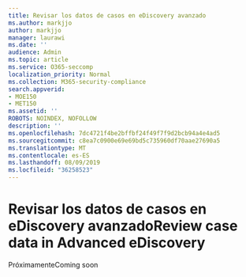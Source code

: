 ```yaml
---
title: Revisar los datos de casos en eDiscovery avanzado
ms.author: markjjo
author: markjjo
manager: laurawi
ms.date: ''
audience: Admin
ms.topic: article
ms.service: O365-seccomp
localization_priority: Normal
ms.collection: M365-security-compliance
search.appverid:
- MOE150
- MET150
ms.assetid: ''
ROBOTS: NOINDEX, NOFOLLOW
description: ''
ms.openlocfilehash: 7dc4721f4be2bffbf24f49f7f9d2bcb94a4e4ad5
ms.sourcegitcommit: c8ea7c0900e69e69bd5c735960df70aae27690a5
ms.translationtype: MT
ms.contentlocale: es-ES
ms.lasthandoff: 08/09/2019
ms.locfileid: "36258523"
---
```

# <a name="review-case-data-in-advanced-ediscovery"></a><span data-ttu-id="82911-102">Revisar los datos de casos en eDiscovery avanzado</span><span class="sxs-lookup"><span data-stu-id="82911-102">Review case data in Advanced eDiscovery</span></span>


<span data-ttu-id="82911-103">Próximamente</span><span class="sxs-lookup"><span data-stu-id="82911-103">Coming soon</span></span>